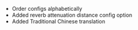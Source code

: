 - Order configs alphabetically
- Added reverb attenuation distance config option
- Added Traditional Chinese translation
